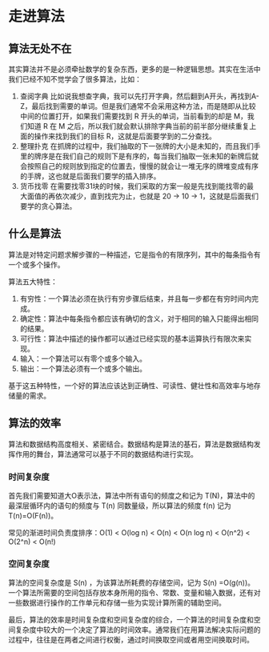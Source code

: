 # 走进算法
## 算法无处不在
其实算法并不是必须牵扯数学的复杂东西，更多的是一种逻辑思想。其实在生活中我们已经不知不觉学会了很多算法，比如：
1. 查阅字典
   比如说我想查字典，我可以先打开字典，然后翻到A开头，再找到A-Z，最后找到需要的单词。但是我们通常不会采用这种方法，而是随即从比较中间的位置打开，如果我们需要找到 R 开头的单词，当前看到的却是 M，我们知道 R 在 M 之后，所以我们就会默认排除字典当前的前半部分继续重复上面的操作来找到我们的目标 R，这就是后面要学到的二分查找。
2. 整理扑克
   在抓牌的过程中，我们抽取的下一张牌的大小是未知的，而且我们手里的牌序是在我们自己的规则下是有序的，每当我们抽取一张未知的新牌后就会按照自己的规则放到指定的位置去，慢慢的就会让一堆无序的牌堆变成有序的手牌，这也就是后面我们要学的插入排序。
3. 货币找零
   在需要找零31块的时候，我们采取的方案一般是先找到能找零的最大面值的再依次减少，直到找完为止，也就是 20 -> 10 -> 1，这就是后面我们要学的贪心算法。

## 什么是算法
算法是对特定问题求解步骤的一种描述，它是指令的有限序列，其中的每条指令有一个或多个操作。

算法五大特性：
1. 有穷性：一个算法必须在执行有穷步骤后结束，并且每一步都在有穷时间内完成。
2. 确定性：算法中每条指令都应该有确切的含义，对于相同的输入只能得出相同的结果。
3. 可行性：算法中描述的操作都可以通过已经实现的基本运算执行有限次来实现。
4. 输入：一个算法可以有零个或多个输入。
5. 输出：一个算法必须有一个或多个输出。

基于这五种特性，一个好的算法应该达到正确性、可读性、健壮性和高效率与地存储量的需求。

## 算法的效率
算法和数据结构高度相关、紧密结合。数据结构是算法的基石，算法是数据结构发挥作用的舞台，算法通常可以基于不同的数据结构进行实现。

### 时间复杂度
首先我们需要知道大O表示法，算法中所有语句的频度之和记为 T(N)，算法中的最深层循环内的语句的频度与 T(n) 同数量级，所以算法的频度 f(n) 记为 T(n)=O(F(n))。

常见的渐进时间负责度排序：O(1) < O(log n) < O(n) < O(n log n) < O(n^2) < O(2^n) < O(n!)

### 空间复杂度
算法的空间复杂度是 S(n) ，为该算法所耗费的存储空间，记为 S(n) =O(g(n))。一个算法所需要的空间包括存放本身所用的指令、常数、变量和输入数据，还有对一些数据进行操作的工作单元和存储一些为实现计算所需的辅助空间。

最后，算法的效率是时间复杂度和空间复杂度的综合，一个算法的时间复杂度和空间复杂度中较大的一个决定了算法的时间效率。通常我们在用算法解决实际问题的过程中，往往是在两者之间进行权衡，通过时间换取空间或者用空间换取时间。